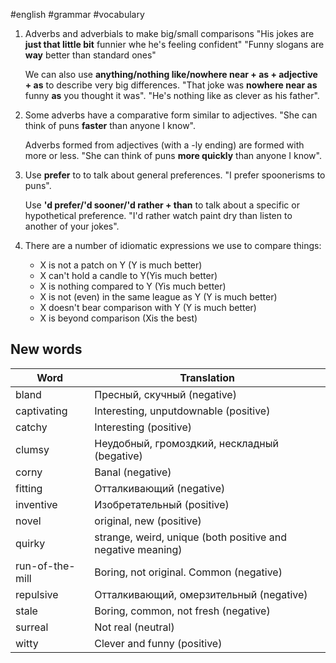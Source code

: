#english #grammar #vocabulary 
1. Adverbs and adverbials to make big/small comparisons
	"His jokes are **just that little bit** funnier whe he's feeling confident"
	"Funny slogans are **way** better than standard ones"
	
	We can also use **anything/nothing like/nowhere near + as + adjective + as** to describe very big differences.
	"That joke was **nowhere near as** funny **as** you thought it was".
	"He's nothing like as clever as his father".
2.  Some adverbs have a comparative form similar to adjectives.
	"She can think of puns **faster** than anyone I know". 
	
	Adverbs formed from adjectives (with a -ly ending) are formed with more or less.
	"She can think of puns **more quickly** than anyone I know". 
3. Use **prefer** to to talk about general preferences.
	"I prefer spoonerisms to puns".
	
	Use **'d prefer/'d sooner/'d rather + than** to talk about a specific or hypothetical preference.
	"I'd rather watch paint dry than listen to another of your jokes".
4. There are a number of idiomatic expressions we use to compare things:
	- X is not a patch on Y (Y is much better)
	- X can't hold a candle to Y(Yis much better)
	- X is nothing compared to Y (Yis much better) 
	- X is not (even) in the same league as Y (Y is much better)
	- X doesn't bear comparison with Y (Y is much better)
	- X is beyond comparison (Xis the best)

## New words

| Word            | Translation                                                 |
| --------------- | ----------------------------------------------------------- |
| bland           | Пресный, скучный (negative)                                 |
| captivating     | Interesting, unputdownable (positive)                       |
| catchy          | Interesting (positive)                                      |
| clumsy          | Неудобный, громоздкий, нескладный (begative)                |
| corny           | Banal (negative)                                            |
| fitting         | Отталкивающий (negative)                                    |
| inventive       | Изобретательный (positive)                                  |
| novel           | original, new (positive)                                    |
| quirky          | strange, weird, unique (both positive and negative meaning) |
| run-of-the-mill | Boring, not original. Common (negative)                     |
| repulsive       | Отталкивающий, омерзительный (negative)                     |
| stale           | Boring, common, not fresh (negative)                        |
| surreal         | Not real (neutral)                                          |
| witty           | Clever and funny (positive)                                 |
